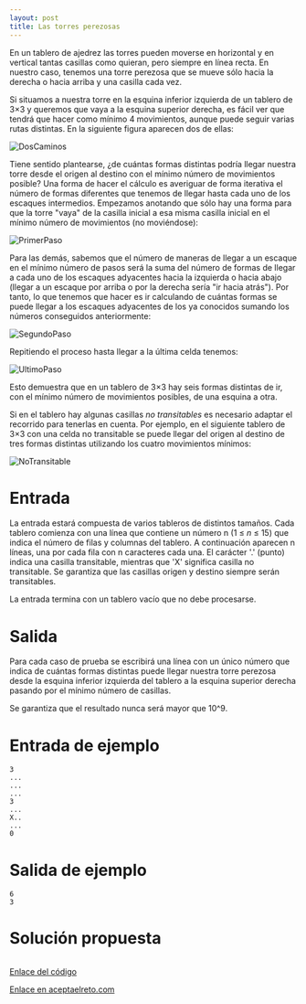 ```yaml
---
layout: post
title: Las torres perezosas
---
```


En un tablero de ajedrez las torres pueden moverse en horizontal y en vertical tantas casillas como quieran, pero siempre en línea recta. En nuestro caso, tenemos una torre perezosa que se mueve sólo hacia la derecha o hacia arriba y una casilla cada vez.

Si situamos a nuestra torre en la esquina inferior izquierda de un tablero de 3×3 y queremos que vaya a la esquina superior derecha, es fácil ver que tendrá que hacer como mínimo 4 movimientos, aunque puede seguir varias rutas distintas. En la siguiente figura aparecen dos de ellas:

![DosCaminos](https://www.aceptaelreto.com/pub/problems/v001/81/st/statements/Spanish/DosCaminosIgualDeLargos.svg)

Tiene sentido plantearse, ¿de cuántas formas distintas podría llegar nuestra torre desde el origen al destino con el mínimo número de movimientos posible? Una forma de hacer el cálculo es averiguar de forma iterativa el número de formas diferentes que tenemos de llegar hasta cada uno de los escaques intermedios. Empezamos anotando que sólo hay una forma para que la torre "vaya" de la casilla inicial a esa misma casilla inicial en el mínimo número de movimientos (no moviéndose):

![PrimerPaso](https://www.aceptaelreto.com/pub/problems/v001/81/st/statements/Spanish/PrimerPasoIterativo.svg)

Para las demás, sabemos que el número de maneras de llegar a un escaque en el mínimo número de pasos será la suma del número de formas de llegar a cada uno de los escaques adyacentes hacia la izquierda o hacia abajo (llegar a un escaque por arriba o por la derecha sería "ir hacia atrás"). Por tanto, lo que tenemos que hacer es ir calculando de cuántas formas se puede llegar a los escaques adyacentes de los ya conocidos sumando los números conseguidos anteriormente:

![SegundoPaso](https://www.aceptaelreto.com/pub/problems/v001/81/st/statements/Spanish/SiguientesPasosIterativos.svg)

Repitiendo el proceso hasta llegar a la última celda tenemos:

![UltimoPaso](https://www.aceptaelreto.com/pub/problems/v001/81/st/statements/Spanish/UltimosPasosIterativos.svg)

Esto demuestra que en un tablero de 3×3 hay seis formas distintas de ir, con el mínimo número de movimientos posibles, de una esquina a otra.

Si en el tablero hay algunas casillas *no transitables* es necesario adaptar el recorrido para tenerlas en cuenta. Por ejemplo, en el siguiente tablero de 3×3 con una celda no transitable se puede llegar del origen al destino de tres formas distintas utilizando los cuatro movimientos mínimos:

![NoTransitable](https://www.aceptaelreto.com/pub/problems/v001/81/st/statements/Spanish/RutasConCeldaNoTransitable.svg)

# Entrada

La entrada estará compuesta de varios tableros de distintos tamaños. Cada tablero comienza con una línea que contiene un número n (1 ≤ *n* ≤ 15) que indica el número de filas y columnas del tablero. A continuación aparecen n líneas, una por cada fila con n caracteres cada una. El carácter '.' (punto) indica una casilla transitable, mientras que 'X' significa casilla no transitable. Se garantiza que las casillas origen y destino siempre serán transitables.

La entrada termina con un tablero vacío que no debe procesarse.

# Salida

Para cada caso de prueba se escribirá una línea con un único número que indica de cuántas formas distintas puede llegar nuestra torre perezosa desde la esquina inferior izquierda del tablero a la esquina superior derecha pasando por el mínimo número de casillas.

Se garantiza que el resultado nunca será mayor que 10^9.

# Entrada de ejemplo

```
3
...
...
...
3
...
X..
...
0
```

# Salida de ejemplo

```
6
3
```
# Solución propuesta

``` python


```

[Enlace del código](https://github.com/israelem/aceptaelreto/blob/master/codes/2017-11-06-torres.py)

[Enlace en aceptaelreto.com](https://www.aceptaelreto.com/problem/statement.php?id=1818)
